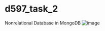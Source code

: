 # d597_task_2
Nonrelational Database in MongoDB
![image](https://github.com/user-attachments/assets/42623937-b5db-417f-acde-4b6cdf35fcf3)
